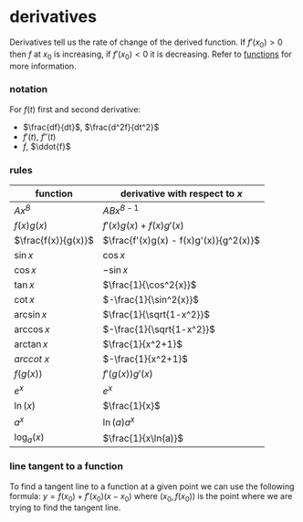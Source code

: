 # derivatives

Derivatives tell us the rate of change of the derived function. If $f'(x_0) > 0$ then $f$ at $x_0$ is increasing, if $f'(x_0) < 0$ it is decreasing. Refer to [functions](../transition_math/functions.html) for more information.

### notation

For $f(t)$ first and second derivative:

- $\frac{df}{dt}$, $\frac{d^2f}{dt^2}$
- $f'(t)$, $f''(t)$
- $\dot{f}$, $\ddot{f}$

### rules

| function            | derivative with respect to $x$         |
| ------------------- | -------------------------------------- |
| $Ax^B$              | $ABx^{B-1}$                            |
| $f(x)g(x)$          | $f'(x)g(x) + f(x)g'(x)$                |
| $\frac{f(x)}{g(x)}$ | $\frac{f'(x)g(x) - f(x)g'(x)}{g^2(x)}$ |
| $\sin{x}$           | $\cos{x}$                              |
| $\cos{x}$           | $-\sin{x}$                             |
| $\tan{x}$           | $\frac{1}{\cos^2{x}}$                  |
| $\cot{x}$           | $-\frac{1}{\sin^2{x}}$                 |
| $\arcsin{x}$        | $\frac{1}{\sqrt{1-x^2}}$               |
| $\arccos{x}$        | $-\frac{1}{\sqrt{1-x^2}}$              |
| $\arctan{x}$        | $\frac{1}{x^2+1}$                      |
| $arccot\ x$         | $-\frac{1}{x^2+1}$                     |
| $f(g(x))$           | $f'(g(x))g'(x)$                        |
| $e^x$               | $e^x$                                  |
| $\ln(x)$            | $\frac{1}{x}$                          |
| $a^x$               | $\ln(a)a^x$                            |
| $\log_a(x)$         | $\frac{1}{x\ln(a)}$                    |

### line tangent to a function

To find a tangent line to a function at a given point we can use the following formula: $y = f(x_0) + f'(x_0)(x - x_0)$ where $(x_0, f(x_0))$ is the point where we are trying to find the tangent line.
